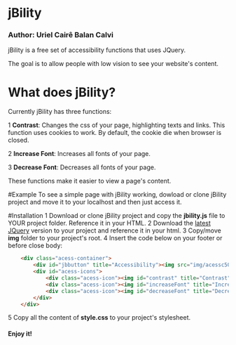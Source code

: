 # jBility
### Author: Uriel Cairê Balan Calvi
jBility is a free set of accessibility functions that uses JQuery.

The goal is to allow people with low vision to see your website's content.

# What does jBility?
Currently jBility has three functions:

1 **Contrast**: Changes the css of your page, highlighting texts and links. This function uses cookies to work. By default, the cookie die when browser is closed.

2 **Increase Font**: Increases all fonts of your page.

3 **Decrease Font**: Decreases all fonts of your page.

These functions make it easier to view a page's content.

#Example
To see a simple page with jBility working, dowload or clone jBility project and move it to your localhost and then just access it.

#Installation
1 Download or clone jBility project and copy the **jbility.js** file to YOUR project folder. Reference it in your HTML.
2 Download the [latest JQuery] version to your project and reference it in your html.
3 Copy/move **img** folder to your project's root.
4 Insert the code below on your footer or before close body:
``` html
	<div class="acess-container">
        <div id="jbbutton" title="Accessibility"><img src="img/acessc50.png"></div>
        <div id="acess-icons">
            <div class="acess-icon"><img id="contrast" title="Contrast" src="img/contraste40.png"/></div>
            <div class="acess-icon"><img id="increaseFont" title="Increase Font" src="img/fontsma40.png"/></div>
            <div class="acess-icon"><img id="decreaseFont" title="Decrease Font" src="img/fontsme40.png"/></div>
        </div>
    </div>
```
5 Copy all the content of **style.css** to your project's stylesheet.

#### Enjoy it!

[latest JQuery]: http://jquery.com/
